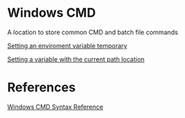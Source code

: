 # Windows CMD
A location to store common CMD and batch file commands

[Setting an enviroment variable temporary](https://github.com/chuachongmo/windows/blob/main/EnvironmentVariablesSnippets.md#setting-an-environment-variable-temporarilycurrent-terminal-session)

[Setting a variable with the current path location](https://github.com/chuachongmo/windows/blob/main/EnvironmentVariablesSnippets.md#setting-a-variable-with-the-current-path-location)


# References
[Windows CMD Syntax Reference](https://ss64.com/nt/syntax.html)
